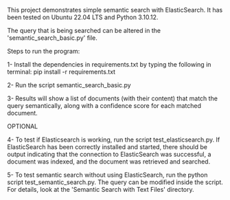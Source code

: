 This project demonstrates simple semantic search with ElasticSearch. It has been tested on Ubuntu 22.04 LTS and Python 3.10.12.

The query that is being searched can be altered in the 'semantic_search_basic.py' file.

Steps to run the program:

1- Install the dependencies in requirements.txt by typing the following in terminal: pip install -r requirements.txt

2- Run the script semantic_search_basic.py

3- Results will show a list of documents (with their content) that match the query semantically,
along with a confidence score for each matched document.

OPTIONAL

4- To test if Elasticsearch is working, run the script test_elasticsearch.py. 
If ElasticSearch has been correctly installed and started, there should be output indicating that 
the connection to ElasticSearch was successful, a document was indexed, and the document was retrieved 
and searched.

5- To test semantic search without using ElasticSearch, run the python script test_semantic_search.py.
The query can be modified inside the script. For details, look at the 'Semantic Search with Text Files' 
directory.
